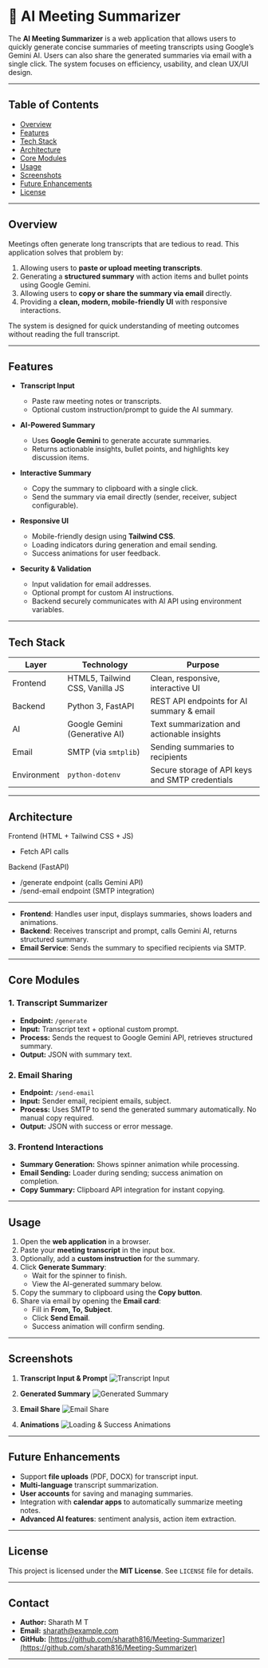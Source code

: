 # 🤖 AI Meeting Summarizer

The **AI Meeting Summarizer** is a web application that allows users to quickly generate concise summaries of meeting transcripts using Google’s Gemini AI. Users can also share the generated summaries via email with a single click. The system focuses on efficiency, usability, and clean UX/UI design.

---

## Table of Contents
- [Overview](#overview)
- [Features](#features)
- [Tech Stack](#tech-stack)
- [Architecture](#architecture)
- [Core Modules](#core-modules)
- [Usage](#usage)
- [Screenshots](#screenshots)
- [Future Enhancements](#future-enhancements)
- [License](#license)

---

## Overview

Meetings often generate long transcripts that are tedious to read. This application solves that problem by:

1. Allowing users to **paste or upload meeting transcripts**.
2. Generating a **structured summary** with action items and bullet points using Google Gemini.
3. Allowing users to **copy or share the summary via email** directly.
4. Providing a **clean, modern, mobile-friendly UI** with responsive interactions.

The system is designed for quick understanding of meeting outcomes without reading the full transcript.

---

## Features

- **Transcript Input**
  - Paste raw meeting notes or transcripts.
  - Optional custom instruction/prompt to guide the AI summary.
  
- **AI-Powered Summary**
  - Uses **Google Gemini** to generate accurate summaries.
  - Returns actionable insights, bullet points, and highlights key discussion items.

- **Interactive Summary**
  - Copy the summary to clipboard with a single click.
  - Send the summary via email directly (sender, receiver, subject configurable).

- **Responsive UI**
  - Mobile-friendly design using **Tailwind CSS**.
  - Loading indicators during generation and email sending.
  - Success animations for user feedback.

- **Security & Validation**
  - Input validation for email addresses.
  - Optional prompt for custom AI instructions.
  - Backend securely communicates with AI API using environment variables.

---

## Tech Stack

| Layer | Technology | Purpose |
|-------|------------|---------|
| Frontend | HTML5, Tailwind CSS, Vanilla JS | Clean, responsive, interactive UI |
| Backend | Python 3, FastAPI | REST API endpoints for AI summary & email |
| AI | Google Gemini (Generative AI) | Text summarization and actionable insights |
| Email | SMTP (via `smtplib`) | Sending summaries to recipients |
| Environment | `python-dotenv` | Secure storage of API keys and SMTP credentials |

---

## Architecture

Frontend (HTML + Tailwind CSS + JS)
 - Fetch API calls

Backend (FastAPI)
 - /generate endpoint (calls Gemini API)
 - /send-email endpoint (SMTP integration)

---
- **Frontend**: Handles user input, displays summaries, shows loaders and animations.
- **Backend**: Receives transcript and prompt, calls Gemini AI, returns structured summary.
- **Email Service**: Sends the summary to specified recipients via SMTP.

---

## Core Modules

### 1. Transcript Summarizer
- **Endpoint:** `/generate`
- **Input:** Transcript text + optional custom prompt.
- **Process:** Sends the request to Google Gemini API, retrieves structured summary.
- **Output:** JSON with summary text.

### 2. Email Sharing
- **Endpoint:** `/send-email`
- **Input:** Sender email, recipient emails, subject.
- **Process:** Uses SMTP to send the generated summary automatically. No manual copy required.
- **Output:** JSON with success or error message.

### 3. Frontend Interactions
- **Summary Generation:** Shows spinner animation while processing.
- **Email Sending:** Loader during sending; success animation on completion.
- **Copy Summary:** Clipboard API integration for instant copying.

---

## Usage

1. Open the **web application** in a browser.
2. Paste your **meeting transcript** in the input box.
3. Optionally, add a **custom instruction** for the summary.
4. Click **Generate Summary**:
   - Wait for the spinner to finish.
   - View the AI-generated summary below.
5. Copy the summary to clipboard using the **Copy button**.
6. Share via email by opening the **Email card**:
   - Fill in **From, To, Subject**.
   - Click **Send Email**.
   - Success animation will confirm sending.

---

## Screenshots

1. **Transcript Input & Prompt**
![Transcript Input](screenshots/transcript_input.png)

2. **Generated Summary**
![Generated Summary](screenshots/generated_summary.png)

3. **Email Share**
![Email Share](screenshots/email_share.png)

4. **Animations**
![Loading & Success Animations](screenshots/animations.png)

---

## Future Enhancements

- Support **file uploads** (PDF, DOCX) for transcript input.
- **Multi-language** transcript summarization.
- **User accounts** for saving and managing summaries.
- Integration with **calendar apps** to automatically summarize meeting notes.
- **Advanced AI features**: sentiment analysis, action item extraction.

---

## License

This project is licensed under the **MIT License**. See `LICENSE` file for details.

---

## Contact

- **Author:** Sharath M T  
- **Email:** sharath@example.com  
- **GitHub:** [https://github.com/sharath816/Meeting-Summarizer](https://github.com/sharath816/Meeting-Summarizer)

---